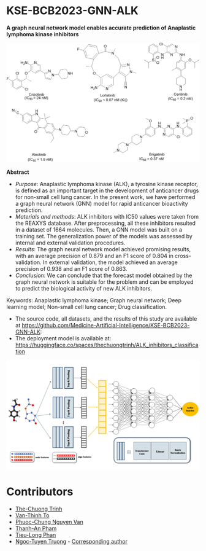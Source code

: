 # KSE-BCB2023-GNN-ALK

**A graph neural network model enables accurate prediction of Anaplastic lymphoma kinase inhibitors**

![screenshot](./Image/Fig1.png)

**Abstract**
- *Purpose*: Anaplastic lymphoma kinase (ALK), a tyrosine kinase receptor, is defined as an important target in the development of anticancer drugs for non-small cell lung cancer. In the present work, we have performed a graph neural network (GNN) model for rapid anticancer bioactivity prediction.
- *Materials and methods*: ALK inhibitors with IC50 values were taken from the REAXYS database. After preprocessing, all these inhibitors resulted in a dataset of 1664 molecules. Then, a GNN model was built on a training set. The generalization power of the models was assessed by internal and external validation procedures.
- *Results*: The graph neural network model achieved promising results, with an average precision of 0.879 and an F1 score of 0.804 in cross-validation. In external validation, the model achieved an average precision of 0.938 and an F1 score of 0.863.
- *Conclusion*: We can conclude that the forecast model obtained by the graph neural network is suitable for the problem and can be employed to predict the biological activity of new ALK inhibitors. 

Keywords: Anaplastic lymphoma kinase; Graph neural network; Deep learning model; Non-small cell lung cancer; Drug classification.

- The source code, all datasets, and the results of this study are available at https://github.com/Medicine-Artificial-Intelligence/KSE-BCB2023-GNN-ALK: 
- The deployment model is available at: https://huggingface.co/spaces/thechuongtrinh/ALK_inhibitors_classification


![screenshot](./Image/Fig3.jpg)

# Contributors
- [The-Chuong Trinh](https://trinhthechuong.github.io/)
- [Van-Thinh To](https://thinhump.github.io/)
- [Phuoc-Chung Nguyen Van](https://www.facebook.com/chung.nguyenvanphuoc.9)
- [Thanh-An Pham](https://thanh-an-pham.github.io/)
- [Tieu-Long Phan](https://tieulongphan.github.io/)
- [Ngoc-Tuyen Truong](https://scholar.google.com/citations?hl=vi&user=qx3eMsIAAAAJ) - [Corresponding author](mailto:truongtuyen@ump.edu.vn)

